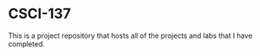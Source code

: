 # CSCI-137
This is a project repository that hosts all of the projects and labs that I have completed.
